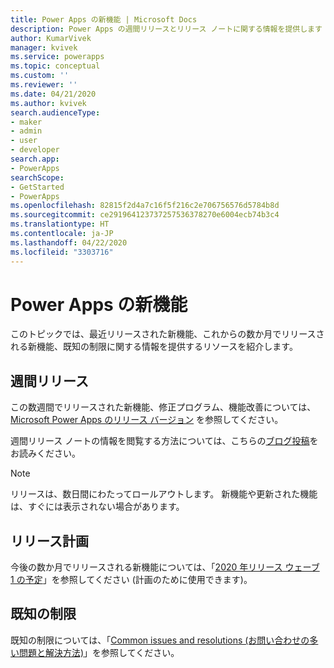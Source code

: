 ```yaml
---
title: Power Apps の新機能 | Microsoft Docs
description: Power Apps の週間リリースとリリース ノートに関する情報を提供します
author: KumarVivek
manager: kvivek
ms.service: powerapps
ms.topic: conceptual
ms.custom: ''
ms.reviewer: ''
ms.date: 04/21/2020
ms.author: kvivek
search.audienceType:
- maker
- admin
- user
- developer
search.app:
- PowerApps
searchScope:
- GetStarted
- PowerApps
ms.openlocfilehash: 82815f2d4a7c16f5f216c2e706756576d5784b8d
ms.sourcegitcommit: ce291964123737257536378270e6004ecb74b3c4
ms.translationtype: HT
ms.contentlocale: ja-JP
ms.lasthandoff: 04/22/2020
ms.locfileid: "3303716"
---
```

# <a name="whats-new-in-power-apps"></a>Power Apps の新機能

このトピックでは、最近リリースされた新機能、これからの数か月でリリースされる新機能、既知の制限に関する情報を提供するリソースを紹介します。

## <a name="weekly-releases"></a>週間リリース

この数週間でリリースされた新機能、修正プログラム、機能改善については、[Microsoft Power Apps のリリース バージョン](https://docs.microsoft.com/business-applications-release-notes/powerplatform/released-versions/powerapps) を参照してください。

週間リリース ノートの情報を閲覧する方法については、こちらの[ブログ投稿](https://powerapps.microsoft.com/blog/stay-tuned-with-the-latest-features-and-fixes-through-powerapps-weekly-release-notes/)をお読みください。

> [!NOTE]
> リリースは、数日間にわたってロールアウトします。 新機能や更新された機能は、すぐには表示されない場合があります。

## <a name="release-plan"></a>リリース計画

今後の数か月でリリースされる新機能については、「[2020 年リリース ウェーブ 1 の予定](https://docs.microsoft.com/power-platform-release-plan/2020wave1/microsoft-powerapps/planned-features)」を参照してください (計画のために使用できます)。

## <a name="known-limitations"></a>既知の制限

既知の制限については、「[Common issues and resolutions (お問い合わせの多い問題と解決方法)](common-issues-and-resolutions.md)」を参照してください。
